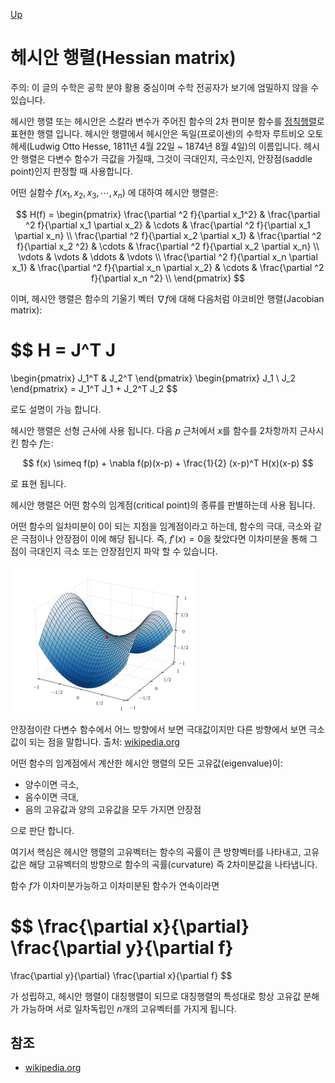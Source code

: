 [Up](index.md)

# 헤시안 행렬(Hessian matrix)

주의: 이 글의 수학은 공학 분야 활용 중심이며 수학 전공자가 보기에 엄밀하지 않을 수 있습니다.

헤시안 행렬 또는 헤시안은 스칼라 변수가 주어진 함수의 2차 편미분 함수를 [정칙행렬](nonsingularc_matrix.md)로 표현한 행렬 입니다. 헤시안 행렬에서 헤시안은 독일(프로이센)의 수학자 루트비오 오토 헤세(Ludwig Otto Hesse, 1811년 4월 22일 ~ 1874년 8월 4일)의 이름입니다. 헤시안 행렬은 다변수 함수가 극값을 가질때, 그것이 극대인지, 극소인지, 안장점(saddle point)인지 판정할 때 사용합니다.

어떤 실함수 $f(x_1, x_2, x_3, \cdots , x_n)$ 에 대하여 헤시안 행렬은:

$$
H(f) = \begin{pmatrix}
\frac{\partial ^2 f}{\partial x_1^2} &
\frac{\partial ^2 f}{\partial x_1 \partial x_2} &
\cdots &
\frac{\partial ^2 f}{\partial x_1 \partial x_n} \\
\frac{\partial ^2 f}{\partial x_2 \partial x_1} &
\frac{\partial ^2 f}{\partial x_2 ^2} &
\cdots &
\frac{\partial ^2 f}{\partial x_2 \partial x_n} \\
\vdots &
\vdots &
\ddots &
\vdots \\
\frac{\partial ^2 f}{\partial x_n \partial x_1} &
\frac{\partial ^2 f}{\partial x_n \partial x_2} &
\cdots &
\frac{\partial ^2 f}{\partial x_n ^2} \\
\end{pmatrix}
$$

이며, 헤시안 행렬은 함수의 기울기 벡터 $\nabla f$에 대해 다음처럼 야코비안 행렬(Jacobian matrix):

$$
H = J^T J
=
\begin{pmatrix}
J_1^T & J_2^T
\end{pmatrix}
\begin{pmatrix}
J_1 \\
J_2
\end{pmatrix}
= J_1^T J_1 + J_2^T J_2
$$

로도 설명이 가능 합니다.

헤시안 행렬은 선형 근사에 사용 됩니다. 다음 $p$ 근처에서 $x$를 함수를 2차항까지 근사시킨 함수 $f$는:

$$
f(x) \simeq
f(p) + \nabla f(p)(x-p) + \frac{1}{2} (x-p)^T H(x)(x-p)
$$

로 표현 됩니다.

헤시안 행렬은 어떤 함수의 임계점(critical point)의 종류를 판별하는데 사용 됩니다.

어떤 함수의 일차미분이 0이 되는 지점을 임계점이라고 하는데, 함수의 극대, 극소와 같은 극점이나 안장점이 이에 해당 됩니다.  즉, $f'(x) = 0$을 찾았다면 이차미분을 통해 그 점이 극대인지 극소 또는 안장점인지 파악 할 수 있습니다.

![img](Saddle_point.svg.png)

안장점이란 다변수 함수에서 어느 방향에서 보면 극대값이지만 다른 방향에서 보면 극소값이 되는 점을 말합니다. 출처: <a href="https://en.wikipedia.org/wiki/Saddle_point">wikipedia.org</a>

어떤 함수의 임계점에서 계산한 헤시안 행렬의 모든 고유값(eigenvalue)이:

- 양수이면 극소,
- 음수이면 극대,
- 음의 고유값과 양의 고유값을 모두 가지면 안장점

으로 판단 합니다.

여기서 핵심은 헤시안 행렬의 고유벡터는 함수의 곡률이 큰 방향벡터를 나타내고, 고유값은 해당 고유벡터의 방향으로 함수의 곡률(curvature) 즉 2차미분값을 나타냅니다.

함수 $f$가 이차미분가능하고 이차미분된 함수가 연속이라면

$$
\frac{\partial x}{\partial} \frac{\partial y}{\partial f}
=
\frac{\partial y}{\partial} \frac{\partial x}{\partial f}
$$

가 성립하고, 헤시안 행렬이 대칭행렬이 되므로 대칭행렬의 특성대로 항상 고유값 분해가 가능하며 서로 일차독립인 $n$개의 고유벡터를 가지게 됩니다.

## 참조

- [wikipedia.org](https://en.wikipedia.org/wiki/Hessian_matrix)

